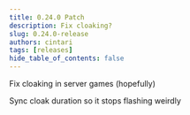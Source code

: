 ```yaml
---
title: 0.24.0 Patch
description: Fix cloaking?
slug: 0.24.0-release
authors: cintari
tags: [releases]
hide_table_of_contents: false
---
```


Fix cloaking in server games (hopefully)

<!-- truncate -->

Sync cloak duration so it stops flashing weirdly
